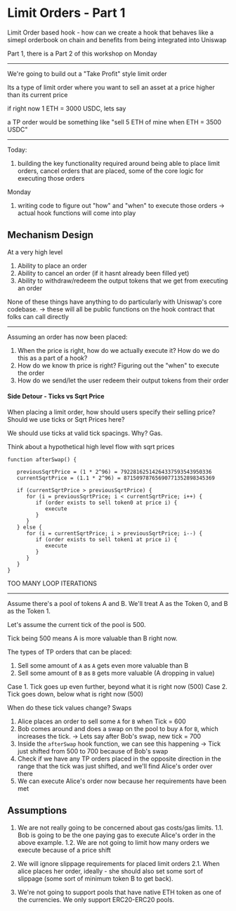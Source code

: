 # Limit Orders - Part 1

Limit Order based hook - how can we create a hook that behaves like a simepl orderbook on chain
and benefits from being integrated into Uniswap

Part 1, there is a Part 2 of this workshop on Monday

---

We're going to build out a "Take Profit" style limit order

Its a type of limit order where you want to sell an asset at a price higher than its current price

if right now 1 ETH = 3000 USDC, lets say

a TP order would be something like "sell 5 ETH of mine when ETH = 3500 USDC"

---

Today:

1. building the key functionality required around being able to place limit orders, cancel orders that are placed, some of the core logic for executing those orders

Monday

1. writing code to figure out "how" and "when" to execute those orders
   -> actual hook functions will come into play

## Mechanism Design

At a very high level

1. Ability to place an order
2. Ability to cancel an order (if it hasnt already been filled yet)
3. Ability to withdraw/redeem the output tokens that we get from executing an order

None of these things have anything to do particularly with Uniswap's core codebase.
-> these will all be public functions on the hook contract that folks can call directly

---

Assuming an order has now been placed:

1. When the price is right, how do we actually execute it? How do we do this as a part of a hook?
2. How do we know th price is right? Figuring out the "when" to execute the order
3. How do we send/let the user redeem their output tokens from their order

#### Side Detour - Ticks vs Sqrt Price

When placing a limit order, how should users specify their selling price? Should we use ticks or Sqrt Prices here?

We should use ticks at valid tick spacings. Why? Gas.

Think about a hypothetical high level flow with sqrt prices

```
function afterSwap() {

   previousSqrtPrice = (1 * 2^96) = 79228162514264337593543950336
   currentSqrtPrice = (1.1 * 2^96) = 87150978765690771352898345369

   if (currentSqrtPrice > previousSqrtPrice) {
      for (i = previousSqrtPrice; i < currentSqrtPrice; i++) {
         if (order exists to sell token0 at price i) {
            execute
         }
      }
   } else {
      for (i = currentSqrtPrice; i > previousSqrtPrice; i--) {
         if (order exists to sell token1 at price i) {
            execute
         }
      }
   }
}

```

TOO MANY LOOP ITERATIONS

---

Assume there's a pool of tokens A and B. We'll treat A as the Token 0, and B as the Token 1.

Let's assume the current tick of the pool is 500.

Tick being 500 means A is more valuable than B right now.

The types of TP orders that can be placed:

1. Sell some amount of `A` as `A` gets even more valuable than B
2. Sell some amount of `B` as `B` gets more valuable (A dropping in value)

Case 1. Tick goes up even further, beyond what it is right now (500)
Case 2. Tick goes down, below what is right now (500)

When do these tick values change? Swaps

1. Alice places an order to sell some `A` for `B` when Tick = 600
2. Bob comes around and does a swap on the pool to buy `A` for `B`, which increases the tick.
   -> Lets say after Bob's swap, new tick = 700
3. Inside the `afterSwap` hook function, we can see this happening
   -> Tick just shifted from 500 to 700 because of Bob's swap
4. Check if we have any TP orders placed in the opposite direction in the range that the tick was just shifted, and we'll find Alice's order over there
5. We can execute Alice's order now because her requirements have been met

## Assumptions

1. We are not really going to be concerned about gas costs/gas limits.
   1.1. Bob is going to be the one paying gas to execute Alice's order in the above example.
   1.2. We are not going to limit how many orders we execute because of a price shift

2. We will ignore slippage requirements for placed limit orders
   2.1. When alice places her order, ideally - she should also set some sort of slippage (some sort of minimum token B to get back).

3. We're not going to support pools that have native ETH token as one of the currencies. We only support ERC20-ERC20 pools.
